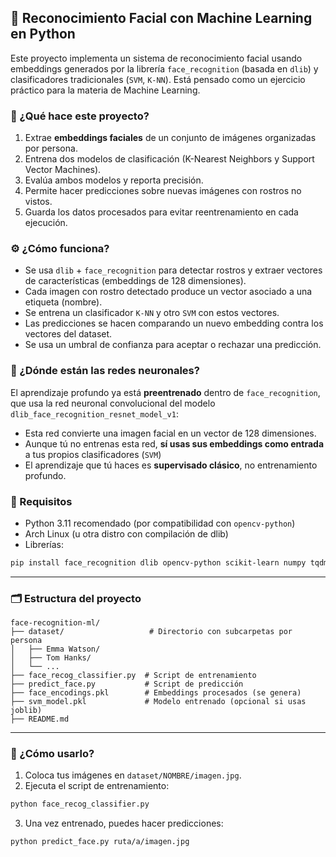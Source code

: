 
## 🧠 Reconocimiento Facial con Machine Learning en Python

Este proyecto implementa un sistema de reconocimiento facial usando embeddings generados por la librería `face_recognition` (basada en `dlib`) y clasificadores tradicionales (`SVM`, `K-NN`). Está pensado como un ejercicio práctico para la materia de Machine Learning.

### 📌 ¿Qué hace este proyecto?

1. Extrae **embeddings faciales** de un conjunto de imágenes organizadas por persona.
2. Entrena dos modelos de clasificación (K-Nearest Neighbors y Support Vector Machines).
3. Evalúa ambos modelos y reporta precisión.
4. Permite hacer predicciones sobre nuevas imágenes con rostros no vistos.
5. Guarda los datos procesados para evitar reentrenamiento en cada ejecución.

### ⚙️ ¿Cómo funciona?

* Se usa `dlib` + `face_recognition` para detectar rostros y extraer vectores de características (embeddings de 128 dimensiones).
* Cada imagen con rostro detectado produce un vector asociado a una etiqueta (nombre).
* Se entrena un clasificador `K-NN` y otro `SVM` con estos vectores.
* Las predicciones se hacen comparando un nuevo embedding contra los vectores del dataset.
* Se usa un umbral de confianza para aceptar o rechazar una predicción.

### 🤖 ¿Dónde están las redes neuronales?
El aprendizaje profundo ya está **preentrenado** dentro de `face_recognition`, que usa la red neuronal convolucional del modelo `dlib_face_recognition_resnet_model_v1`:
* Esta red convierte una imagen facial en un vector de 128 dimensiones.
* Aunque tú no entrenas esta red, **sí usas sus embeddings como entrada** a tus propios clasificadores (`SVM`)
* El aprendizaje que tú haces es **supervisado clásico**, no entrenamiento profundo.

### 🧩 Requisitos

* Python 3.11 recomendado (por compatibilidad con `opencv-python`)
* Arch Linux (u otra distro con compilación de dlib)
* Librerías:

```bash
pip install face_recognition dlib opencv-python scikit-learn numpy tqdm
```

---

### 🗂️ Estructura del proyecto

```
face-recognition-ml/
├── dataset/                   # Directorio con subcarpetas por persona
│   ├── Emma Watson/
│   ├── Tom Hanks/
│   └── ...
├── face_recog_classifier.py  # Script de entrenamiento
├── predict_face.py           # Script de predicción
├── face_encodings.pkl        # Embeddings procesados (se genera)
├── svm_model.pkl             # Modelo entrenado (opcional si usas joblib)
├── README.md
```

---

### 🧪 ¿Cómo usarlo?

1. Coloca tus imágenes en `dataset/NOMBRE/imagen.jpg`.
2. Ejecuta el script de entrenamiento:

```bash
python face_recog_classifier.py
```

3. Una vez entrenado, puedes hacer predicciones:

```bash
python predict_face.py ruta/a/imagen.jpg
```
